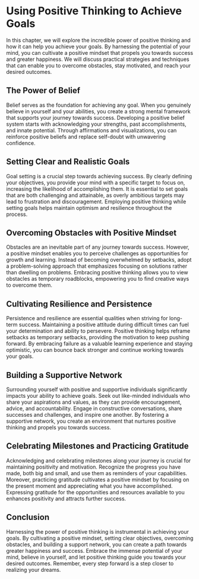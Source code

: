 Using Positive Thinking to Achieve Goals
=================================================

In this chapter, we will explore the incredible power of positive thinking and how it can help you achieve your goals. By harnessing the potential of your mind, you can cultivate a positive mindset that propels you towards success and greater happiness. We will discuss practical strategies and techniques that can enable you to overcome obstacles, stay motivated, and reach your desired outcomes.

The Power of Belief
-------------------

Belief serves as the foundation for achieving any goal. When you genuinely believe in yourself and your abilities, you create a strong mental framework that supports your journey towards success. Developing a positive belief system starts with acknowledging your strengths, past accomplishments, and innate potential. Through affirmations and visualizations, you can reinforce positive beliefs and replace self-doubt with unwavering confidence.

Setting Clear and Realistic Goals
---------------------------------

Goal setting is a crucial step towards achieving success. By clearly defining your objectives, you provide your mind with a specific target to focus on, increasing the likelihood of accomplishing them. It is essential to set goals that are both challenging and attainable, as overly ambitious targets may lead to frustration and discouragement. Employing positive thinking while setting goals helps maintain optimism and resilience throughout the process.

Overcoming Obstacles with Positive Mindset
------------------------------------------

Obstacles are an inevitable part of any journey towards success. However, a positive mindset enables you to perceive challenges as opportunities for growth and learning. Instead of becoming overwhelmed by setbacks, adopt a problem-solving approach that emphasizes focusing on solutions rather than dwelling on problems. Embracing positive thinking allows you to view obstacles as temporary roadblocks, empowering you to find creative ways to overcome them.

Cultivating Resilience and Persistence
--------------------------------------

Persistence and resilience are essential qualities when striving for long-term success. Maintaining a positive attitude during difficult times can fuel your determination and ability to persevere. Positive thinking helps reframe setbacks as temporary setbacks, providing the motivation to keep pushing forward. By embracing failure as a valuable learning experience and staying optimistic, you can bounce back stronger and continue working towards your goals.

Building a Supportive Network
-----------------------------

Surrounding yourself with positive and supportive individuals significantly impacts your ability to achieve goals. Seek out like-minded individuals who share your aspirations and values, as they can provide encouragement, advice, and accountability. Engage in constructive conversations, share successes and challenges, and inspire one another. By fostering a supportive network, you create an environment that nurtures positive thinking and propels you towards success.

Celebrating Milestones and Practicing Gratitude
-----------------------------------------------

Acknowledging and celebrating milestones along your journey is crucial for maintaining positivity and motivation. Recognize the progress you have made, both big and small, and use them as reminders of your capabilities. Moreover, practicing gratitude cultivates a positive mindset by focusing on the present moment and appreciating what you have accomplished. Expressing gratitude for the opportunities and resources available to you enhances positivity and attracts further success.

Conclusion
----------

Harnessing the power of positive thinking is instrumental in achieving your goals. By cultivating a positive mindset, setting clear objectives, overcoming obstacles, and building a support network, you can create a path towards greater happiness and success. Embrace the immense potential of your mind, believe in yourself, and let positive thinking guide you towards your desired outcomes. Remember, every step forward is a step closer to realizing your dreams.
